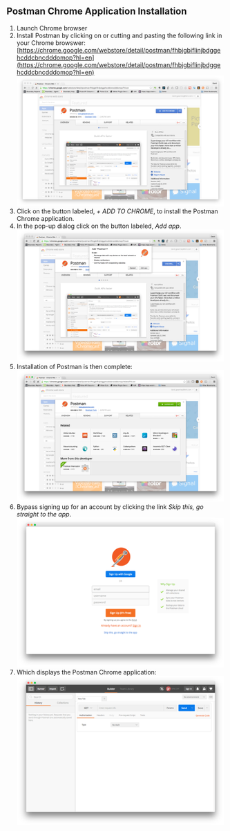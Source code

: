 Postman Chrome Application Installation
---------------------------------------

1. Launch Chrome browser
2. Install Postman by clicking on or cutting and pasting the following link in your Chrome browswer: [https://chrome.google.com/webstore/detail/postman/fhbjgbiflinjbdggehcddcbncdddomop?hl=en](https://chrome.google.com/webstore/detail/postman/fhbjgbiflinjbdggehcddcbncdddomop?hl=en)
    ![Postman Download](images/postman-download.png)
3. Click on the button labeled, _+ ADD TO CHROME_, to install the Postman Chrome application.
4. In the pop-up dialog click on the button labeled, _Add app_.
    ![Postman Install](images/postman-install.png)
5. Installation of Postman is then complete:
    ![Postman Installed](images/postman-installed.png)
6. Bypass signing up for an account by clicking the link _Skip this, go straight to the app_.
    ![Postman Sign-up](images/postman-login.png)
7. Which displays the Postman Chrome application:
    ![Postman Sign-up](images/postman-start.png)